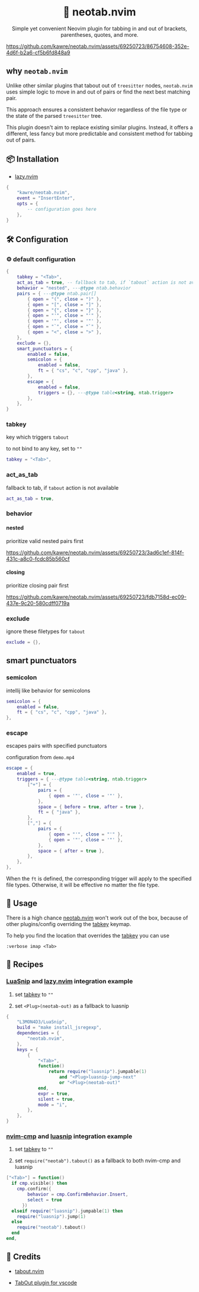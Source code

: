 <div align="center">

# 🧩 neotab.nvim

Simple yet convenient Neovim plugin for tabbing in and out of brackets,
parentheses, quotes, and more.

</div>

https://github.com/kawre/neotab.nvim/assets/69250723/86754608-352e-4d6f-b2a6-cf5b6fd848a9

## why `neotab.nvim`

Unlike other similar plugins that tabout out of `treesitter` nodes,
`neotab.nvim` uses simple logic to move in and out of pairs or
find the next best matching pair.

This approach ensures a consistent behavior regardless of the file type
or the state of the parsed `treesitter` tree.

This plugin doesn't aim to replace existing similar plugins.
Instead, it offers a different, less fancy but more predictable
and consistent method for tabbing out of pairs.

<!-- ## 📬 Requirements -->

<!---->

<!-- - [Neovim] >= 0.8.0 -->

## 📦 Installation

- [lazy.nvim]

```lua
{
    "kawre/neotab.nvim",
    event = "InsertEnter",
    opts = {
        -- configuration goes here
    },
}
```

## 🛠️ Configuration

### ⚙️ default configuration

```lua
{
    tabkey = "<Tab>",
    act_as_tab = true, -- fallback to tab, if `tabout` action is not available
    behavior = "nested", ---@type ntab.behavior
    pairs = { ---@type ntab.pair[]
        { open = "(", close = ")" },
        { open = "[", close = "]" },
        { open = "{", close = "}" },
        { open = "'", close = "'" },
        { open = '"', close = '"' },
        { open = "`", close = "`" },
        { open = "<", close = ">" },
    },
    exclude = {},
    smart_punctuators = {
        enabled = false,
        semicolon = {
            enabled = false,
            ft = { "cs", "c", "cpp", "java" },
        },
        escape = {
            enabled = false,
            triggers = {}, ---@type table<string, ntab.trigger>
        },
    },
}
```

### tabkey

key which triggers `tabout`

to not bind to any key, set to `""`

```lua
tabkey = "<Tab>",
```

### act_as_tab

fallback to tab, if `tabout` action is not available

```lua
act_as_tab = true,
```

### behavior

#### nested

prioritize valid nested pairs first

https://github.com/kawre/neotab.nvim/assets/69250723/3ad6c1ef-814f-431c-a8c0-fcdc85b560cf

#### closing

prioritize closing pair first

https://github.com/kawre/neotab.nvim/assets/69250723/fdb7158d-ec09-437e-9c20-580cdff0719a

### exclude

ignore these filetypes for `tabout`

```lua
exclude = {},
```

## smart punctuators

### semicolon

intellij like behavior for semicolons

```lua
semicolon = {
    enabled = false,
    ft = { "cs", "c", "cpp", "java" },
},
```

### escape

escapes pairs with specified punctuators

configuration from `demo.mp4`

```lua
escape = {
    enabled = true,
    triggers = { ---@type table<string, ntab.trigger>
        ["+"] = {
            pairs = {
                { open = '"', close = '"' },
            },
            space = { before = true, after = true },
            ft = { "java" },
        },
        [","] = {
            pairs = {
                { open = "'", close = "'" },
                { open = '"', close = '"' },
            },
            space = { after = true },
        },
    },
},
```

When the `ft` is defined, the corresponding trigger will apply to the specified
file types. Otherwise, it will be effective no matter the file type.

## 🚀 Usage

There is a high chance [neotab.nvim] won't work out of the box, because of other
plugins/config overriding the [tabkey](#tabkey) keymap.

To help you find the location that overrides the [tabkey](#tabkey) you can use

```
:verbose imap <Tab>
```

## 🍴 Recipes

### [LuaSnip] and [lazy.nvim] integration example

1. set [tabkey](#tabkey) to `""`

2. set `<Plug>(neotab-out)` as a fallback to luasnip

```lua
{
    "L3MON4D3/LuaSnip",
    build = "make install_jsregexp",
    dependencies = {
        "neotab.nvim",
    },
    keys = {
        {
            "<Tab>",
            function()
                return require("luasnip").jumpable(1)
                    and "<Plug>luasnip-jump-next"
                    or "<Plug>(neotab-out)"
            end,
            expr = true,
            silent = true,
            mode = "i",
        },
    },
}
```

### [nvim-cmp] and [luasnip] integration example

1. set [tabkey](#tabkey) to `""`

2. set `require("neotab").tabout()` as a fallback to both nvim-cmp and luasnip

```lua
["<Tab>"] = function()
  if cmp.visible() then
    cmp.confirm({
        behavior = cmp.ConfirmBehavior.Insert,
        select = true
      })
  elseif require("luasnip").jumpable(1) then
    require("luasnip").jump(1)
  else
    require("neotab").tabout()
  end
end,
```

## 🙌 Credits

- [tabout.nvim](https://github.com/abecodes/tabout.nvim)

- [TabOut plugin for vscode](https://github.com/albertromkes/tabout)

[lazy.nvim]: https://github.com/folke/lazy.nvim
[luasnip]: https://github.com/L3MON4D3/LuaSnip
[neotab.nvim]: https://github.com/kawre/neotab.nvim
[nvim-cmp]: https://github.com/hrsh7th/nvim-cmp
